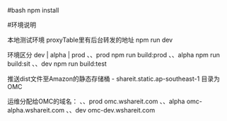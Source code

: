 #bash
npm install

#环境说明

本地测试环境 proxyTable里有后台转发的地址
npm run dev


环境区分 dev | alpha  |  prod
、、prod
npm run build:prod
、、alpha
npm run build:sit
、、dev 
npm run build:test


推送dist文件至Amazon的静态存储桶 - shareit.static.ap-southeast-1
目录为OMC

运维分配给OMC的域名：
、、prod
omc.wshareit.com
、、alpha
omc-alpha.wshareit.com
、、dev 
omc-dev.wshareit.com
